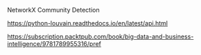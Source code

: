 NetworkX Community Detection

https://python-louvain.readthedocs.io/en/latest/api.html


https://subscription.packtpub.com/book/big-data-and-business-intelligence/9781789955316/pref



